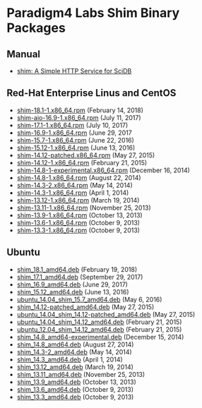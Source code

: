 # Paradigm4 Labs Shim Binary Packages

## Manual

* [shim: A Simple HTTP Service for SciDB](help.html)

## Red-Hat Enterprise Linus and CentOS

* [shim-18.1-1.x86_64.rpm](shim-18.1-1.x86_64.rpm) (February 14, 2018)
* [shim-aio-16.9-1.x86_64.rpm](shim-aio-16.9-1.x86_64.rpm) (July 11, 2017)
* [shim-17.1-1.x86_64.rpm](shim-17.1-1.x86_64.rpm) (July 10, 2017)
* [shim-16.9-1.x86_64.rpm](shim-16.9-1.x86_64.rpm) (June 29, 2017
* [shim-15.7-1.x86_64.rpm](shim-15.7-1.x86_64.rpm) (June 22, 2016)
* [shim-15.12-1.x86_64.rpm](shim-15.12-1.x86_64.rpm) (June 13, 2016)
* [shim-14.12-patched.x86_64.rpm](shim-14.12-patched.x86_64.rpm) (May 27, 2015)
* [shim-14.12-1.x86_64.rpm](shim-14.12-1.x86_64.rpm) (February 21, 2015)
* [shim-14.8-1-experimental.x86_64.rpm](shim-14.8-1-experimental.x86_64.rpm) (December 16, 2014)
* [shim-14.8-1.x86_64.rpm](shim-14.8-1.x86_64.rpm) (August 22, 2014)
* [shim-14.3-2.x86_64.rpm](shim-14.3-2.x86_64.rpm) (May 14, 2014)
* [shim-14.3-1.x86_64.rpm](shim-14.3-1.x86_64.rpm) (April 1, 2014)
* [shim-13.12-1.x86_64.rpm](shim-13.12-1.x86_64.rpm) (March 19, 2014)
* [shim-13.11-1.x86_64.rpm](shim-13.11-1.x86_64.rpm) (November 25, 2013)
* [shim-13.9-1.x86_64.rpm](shim-13.9-1.x86_64.rpm) (October 13, 2013)
* [shim-13.6-1.x86_64.rpm](shim-13.6-1.x86_64.rpm) (October 9, 2013)
* [shim-13.3-1.x86_64.rpm](shim-13.3-1.x86_64.rpm) (October 9, 2013)

## Ubuntu

* [shim_18.1_amd64.deb](shim_18.1_amd64.deb) (February 19, 2018)
* [shim_17.1_amd64.deb](shim_17.1_amd64.deb) (September 29, 2017)
* [shim_16.9_amd64.deb](shim_16.9_amd64.deb) (June 29, 2017)
* [shim_15.12_amd64.deb](shim_15.12_amd64.deb) (June 13, 2016)
* [ubuntu_14.04_shim_15.7_amd64.deb](ubuntu_14.04_shim_15.7_amd64.deb) (May 6, 2016)
* [shim_14.12-patched_amd64.deb](shim_14.12-patched_amd64.deb) (May 27, 2015)
* [ubuntu_14.04_shim_14.12-patched_amd64.deb](ubuntu_14.04_shim_14.12-patched_amd64.deb) (May 27, 2015)
* [ubuntu_14.04_shim_14.12_amd64.deb](ubuntu_14.04_shim_14.12_amd64.deb) (February 21, 2015)
* [ubuntu_12.04_shim_14.12_amd64.deb](ubuntu_12.04_shim_14.12_amd64.deb) (February 21, 2015)
* [shim_14.8_amd64-experimental.deb](shim_14.8_amd64-experimental.deb) (December 15, 2014)
* [shim_14.8_amd64.deb](shim_14.8_amd64.deb) (August 27, 2014)
* [shim_14.3-2_amd64.deb](shim_14.3-2_amd64.deb) (May 14, 2014)
* [shim_14.3_amd64.deb](shim_14.3_amd64.deb) (April 1, 2014)
* [shim_13.12_amd64.deb](shim_13.12_amd64.deb) (March 19, 2014)
* [shim_13.11_amd64.deb](shim_13.11_amd64.deb) (November 25, 2013)
* [shim_13.9_amd64.deb](shim_13.9_amd64.deb) (October 13, 2013)
* [shim_13.6_amd64.deb](shim_13.6_amd64.deb) (October 9, 2013)
* [shim_13.3_amd64.deb](shim_13.3_amd64.deb) (October 9, 2013)
